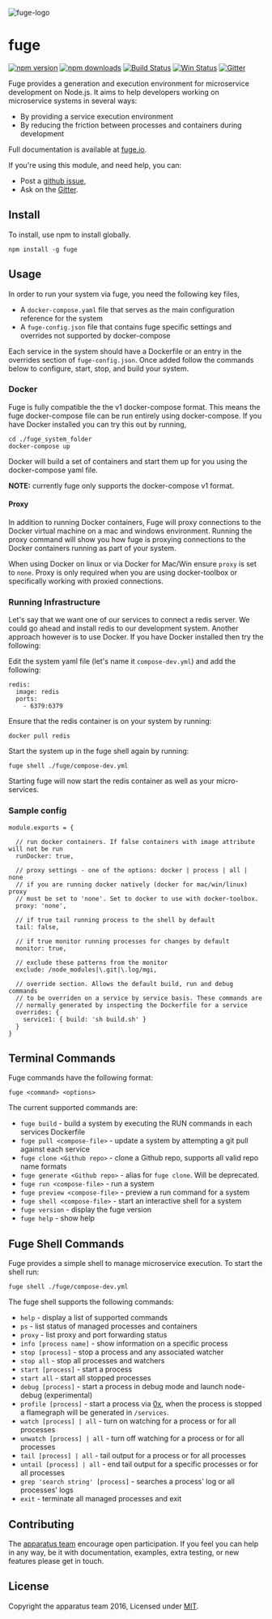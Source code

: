 ![fuge-logo][logo]

# fuge
[![npm version][npm-badge]][npm-url]
[![npm downloads][npm-downloads-badge]][npm-url]
[![Build Status][travis-badge]][travis-url]
[![Win Status][win-badge]][win-url]
[![Gitter][gitter-badge]][gitter-url]

Fuge provides a generation and execution environment for microservice development on Node.js. It aims to help developers working on microservice systems in several ways:

- By providing a service execution environment
- By reducing the friction between processes and containers during development

Full documentation is available at [fuge.io](http://fuge.io/).

If you're using this module, and need help, you can:

- Post a [github issue][],
- Ask on the [Gitter][gitter-url].

## Install
To install, use npm to install globally.

```
npm install -g fuge
```

## Usage
In order to run your system via fuge, you need the following key files,

* A `docker-compose.yaml` file that serves as the main configuration reference for the system
* A `fuge-config.json` file that contains fuge specific settings and overrides not supported by docker-compose

Each service in the system should have a Dockerfile or an entry in the overrides section of `fuge-config.json`. Once added
follow the commands below to configure, start, stop, and build your system.

### Docker
Fuge is fully compatible the the v1 docker-compose format. This means the fuge docker-compose file can be run entirely using docker-compose. If you have Docker installed you can try this out by running,

```
cd ./fuge_system_folder
docker-compose up
```

Docker will build a set of containers and start them up for you using the docker-compose yaml file.

__NOTE:__ currently fuge only supports the docker-compose v1 format.

#### Proxy
In addition to running Docker containers, Fuge will proxy connections to the Docker virtual machine on a mac and windows environment. Running the proxy command will show you how fuge is proxying connections to the Docker containers running as part of your system.

When using Docker on linux or via Docker for Mac/Win ensure `proxy` is set to `none`. Proxy is only required when you are using docker-toolbox or specifically working with proxied connections.

### Running Infrastructure
Let's say that we want one of our services to connect a redis server. We could go ahead and install redis to our development system. Another approach however is to use Docker. If you have Docker installed then try the following:

Edit the system yaml file (let's name it `compose-dev.yml`) and add the following:

```
redis:
  image: redis
  ports:
    - 6379:6379
```

Ensure that the redis container is on your system by running:

```
docker pull redis
```

Start the system up in the fuge shell again by running:

```
fuge shell ./fuge/compose-dev.yml
```

Starting fuge will now start the redis container as well as your micro-services.

### Sample config
```
module.exports = {

  // run docker containers. If false containers with image attribute will not be run
  runDocker: true,

  // proxy settings - one of the options: docker | process | all | none
  // if you are running docker natively (docker for mac/win/linux) proxy
  // must be set to 'none'. Set to docker to use with docker-toolbox.
  proxy: 'none',

  // if true tail running process to the shell by default
  tail: false,

  // if true monitor running processes for changes by default
  monitor: true,

  // exclude these patterns from the monitor
  exclude: /node_modules|\.git|\.log/mgi,

  // override section. Allows the default build, run and debug commands
  // to be overriden on a service by service basis. These commands are
  // normally generated by inspecting the Dockerfile for a service
  overrides: {
    service1: { build: 'sh build.sh' }
  }
}
```

## Terminal Commands

Fuge commands have the following format:

`fuge <command> <options>`

The current supported commands are:

* `fuge build` - build a system by executing the RUN commands in each services Dockerfile
* `fuge pull <compose-file>` - update a system by attempting a git pull against each service
* `fuge clone <Github repo>` - clone a Github repo, supports all valid repo name formats
* `fuge generate <Github repo>` - alias for `fuge clone`. Will be deprecated.
* `fuge run <compose-file>` - run a system
* `fuge preview <compose-file>` - preview a run command for a system
* `fuge shell <compose-file>` - start an interactive shell for a system
* `fuge version` - display the fuge version
* `fuge help` - show help

## Fuge Shell Commands
Fuge provides a simple shell to manage microservice execution. To start the shell run:

```
fuge shell ./fuge/compose-dev.yml
```

The fuge shell supports the following commands:

* `help` - display a list of supported commands
* `ps` - list status of managed processes and containers
* `proxy` - list proxy and port forwarding status
* `info [process name]` - show information on a specific process
* `stop [process]` - stop a process and any associated watcher
* `stop all` - stop all processes and watchers
* `start [process]` - start a process
* `start all` - start all stopped processes
* `debug [process]` - start a process in debug mode and launch node-debug (experimental)
* `profile [process]` - start a process via [0x][], when the process is stopped a flamegraph will be generated in `/services`.
* `watch [process] | all` - turn on watching for a process or for all processes
* `unwatch [process] | all` - turn off watching for a process or for all processes
* `tail [process] | all` - tail output for a process or for all processes
* `untail [process] | all` - end tail output for a specific processes or for all processes
* `grep 'search string' [process]` - searches a process' log or all processes' logs
* `exit` - terminate all managed processes and exit

## Contributing
The [apparatus team][] encourage open participation. If you feel you can help in any way, be it with
documentation, examples, extra testing, or new features please get in touch.

## License
Copyright the apparatus team 2016, Licensed under [MIT][].

[logo]: http://fuge.io/files/fuge-logo.png

[npm-badge]: https://badge.fury.io/js/fuge.svg
[npm-url]: https://badge.fury.io/js/fuge
[npm-downloads-badge]: https://img.shields.io/npm/dm/fuge.svg?maxAge=2592000
[win-badge]: https://ci.appveyor.com/api/projects/status/github/apparatus/fuge?branch=master&svg=true
[win-url]: https://ci.appveyor.com/project/mcdonnelldean/fuge
[travis-badge]: https://travis-ci.org/apparatus/fuge.svg?branch=master
[travis-url]: https://travis-ci.org/apparatus/fuge
[gitter-badge]: https://badges.gitter.im/Join%20Chat.svg
[gitter-url]: https://gitter.im/apparatus

[MIT]: ./LICENSE
[github issue]: https://github.com/apparatus/fuge-runner/issues/new
[apparatus team]: https://github.com/apparatus

[0x]: https://www.npmjs.com/package/0x
